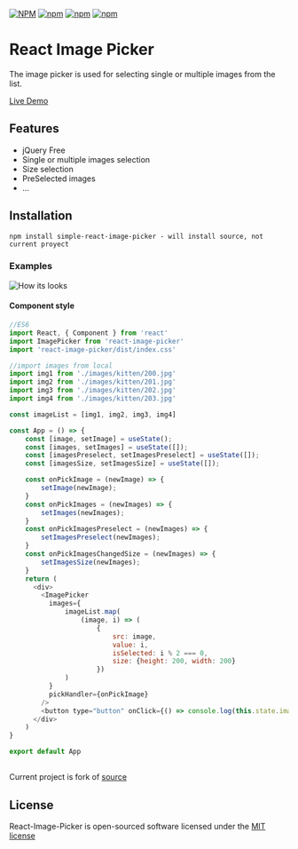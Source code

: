 [![NPM](https://img.shields.io/npm/v/react-image-picker.svg)](https://www.npmjs.com/package/react-image-picker)
[![npm](https://img.shields.io/npm/dt/react-image-picker.svg)](https://www.npmjs.com/package/react-image-picker)
[![npm](https://img.shields.io/npm/dm/react-image-picker.svg)](https://www.npmjs.com/package/react-image-picker)
[![npm](https://img.shields.io/npm/l/react-image-picker.svg)](http://opensource.org/licenses/MIT)

# React Image Picker
The image picker is used for selecting single or multiple images from the list.

[Live Demo](https://vashkevichsj16.github.io/node-image-picker-demo/)

## Features
- jQuery Free
- Single or multiple images selection
- Size selection
- PreSelected images
- ...

## Installation
```
npm install simple-react-image-picker - will install source, not current proyect
```

### Examples
![How its looks](https://raw.githubusercontent.com/bagongkia/react-image-picker/master/docs/img/react-image-picker-demo.jpg)


#### Component style
```javascript
//ES6
import React, { Component } from 'react'
import ImagePicker from 'react-image-picker'
import 'react-image-picker/dist/index.css'

//import images from local
import img1 from './images/kitten/200.jpg'
import img2 from './images/kitten/201.jpg'
import img3 from './images/kitten/202.jpg'
import img4 from './images/kitten/203.jpg'

const imageList = [img1, img2, img3, img4]

const App = () => {
    const [image, setImage] = useState();
    const [images, setImages] = useState([]);
    const [imagesPreselect, setImagesPreselect] = useState([]);
    const [imagesSize, setImagesSize] = useState([]);

    const onPickImage = (newImage) => {
        setImage(newImage);
    }
    const onPickImages = (newImages) => {
        setImages(newImages);
    }
    const onPickImagesPreselect = (newImages) => {
        setImagesPreselect(newImages);
    }
    const onPickImagesChangedSize = (newImages) => {
        setImagesSize(newImages);
    }
    return (
      <div>
        <ImagePicker 
          images={
              imageList.map(
                  (image, i) => (
                      {
                          src: image, 
                          value: i,
                          isSelected: i % 2 === 0,
                          size: {height: 200, width: 200}
                      })
              )
          }
          pickHandler={onPickImage}
        />
        <button type="button" onClick={() => console.log(this.state.image)}>OK</button>
      </div>
    )
}

export default App
```

##
Current project is fork of [source](https://github.com/bagongkia/react-image-picker)

## License

React-Image-Picker is open-sourced software licensed under the [MIT license](http://opensource.org/licenses/MIT)
